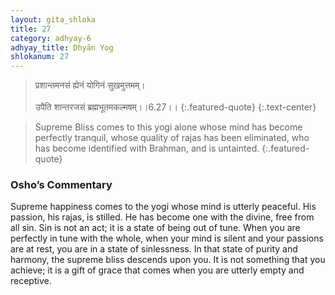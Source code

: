 ```yaml
---
layout: gita_shloka
title: 27
category: adhyay-6
adhyay_title: Dhyān Yog
shlokanum: 27
---
```


> प्रशान्तमनसं ह्येनं योगिनं सुखमुत्तमम्।<br><br>उपैति शान्तरजसं ब्रह्मभूतमकल्मषम्।।6.27।।
{:.featured-quote}
{:.text-center}

> Supreme Bliss comes to this yogi alone whose mind has become perfectly tranquil, whose quality of rajas has been eliminated, who has become identified with Brahman, and is untainted.
{:.featured-quote}

### Osho’s Commentary
Supreme happiness comes to the yogi whose mind is utterly peaceful. His passion, his rajas, is stilled. He has become one with the divine, free from all sin.
Sin is not an act; it is a state of being out of tune. When you are perfectly in tune with the whole, when your mind is silent and your passions are at rest, you are in a state of sinlessness.
In that state of purity and harmony, the supreme bliss descends upon you. It is not something that you achieve; it is a gift of grace that comes when you are utterly empty and receptive.
